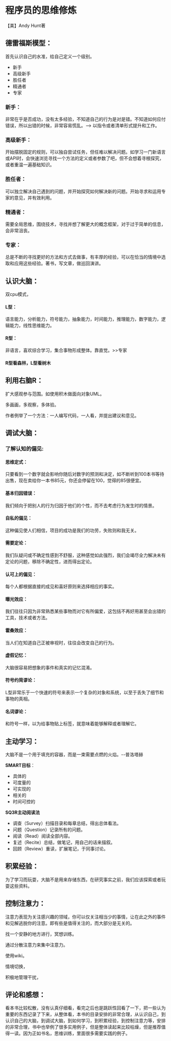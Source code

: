 # 程序员的思维修炼

【美】Andy Hunt著

## 德雷福斯模型：

首先认识自己的水准，给自己定义一个级别。

- 新手
- 高级新手
- 胜任者
- 精通者
- 专家

### 新手：

非常在乎是否成功，没有太多经验，不知道自己的行为是对是错。不知道如何应付错误，所以出错的时候，非常容易慌乱。—> 以指令或者清单形式提升和工作。

### 高级新手：

开始摆脱固定的规则，可以独自尝试任务，但任难以解决问题。如学习一门新语言或API时，会快速浏览寻找一个方法的定义或者参数了吧，但不会想着寻根探究，或者重温一遍基础知识。

### 胜任者：

可以独立解决自己遇到的问题，并开始探究如何解决新的问题。开始寻求和运用专家的意见，并有效利用。

### 精通者：

需要全局思维，围绕技术，寻找并想了解更大的概念框架，对于过于简单的信息，会非常沮丧。

### 专家：

总是不断的寻找更好的方法和方式去做事，有丰厚的经验，可以在恰当的情境中选取和应用这些经验。著书，写文章，做巡回演讲。

## 认识大脑：

双cpu模式，

#### L型：

语言能力，分析能力，符号能力，抽象能力，时间能力，推理能力，数字能力，逻辑能力，线性思维能力。

#### R型：

非语言，喜欢综合学习，集合事物形成整体。靠直觉。>>专家

#### R型看森林，L型看树木

## 利用右脑R：

扩大感观参与范围。如使用积木做面向对象UML。

多画画，多观察，多体验。

作者例举了一个方法：一人编写代码，一人看，并提出建议和意见。

## 调试大脑：

### 了解认知的偏见:

#### 思维定式：

只要看到一个数字就会影响你随后对数字的预测和决定，如不断听到100本书等待出售，现在卖给你一本书85元，你还会停留在100，觉得的85很便宜。

#### 基本归因错误：

我们倾向于把别人的行为归因于他们的个性，而不去考虑行为发生时的情景。

#### 自私的偏见：

这种偏见使人们相信，项目的成功是我们的功劳，失败则和我无关。

#### 需要定论：

我们队疑问或不确定性感到不舒服，这种感觉如此强烈，我们会竭尽全力解决未有定论的问题，移除不确定性，进而得出定论。

#### 认可上的偏见：

每个人都根据直接的成见和喜好原则来选择相应的事实。

#### 曝光效应：

我们往往只因为非常熟悉某些事物而对它有所偏爱，这包括不再好用甚至会出错的工具，技术或者方法。

#### 霍桑效应：

当人们在知道自己正被审视时，往往会改变自己的行为。

#### 虚假记忆：

大脑很容易把想象的事件和真实的记忆混淆。

#### 符号约简谬论：

L型非常乐于一个快速的符号来表示一个复杂的对象和系统，以至于丢失了细节和事物的真相。

#### 名词谬论：

和符号一样，以为给事物贴上标签，就意味着能够解释或者理解它。



## 主动学习：

大脑不是一个用于填充的容器，而是一束需要点燃的火焰。--普洛塔赫

**SMART目标**：

- 具体的
- 可度量的
- 可实现的
- 相关的
- 时间可控的

**SQ3R主动阅读法**

- 调查（Survey）扫描目录和每章总结，得出总体看法。
- 问题（Question）记录所有的问题。
- 阅读（Read）阅读全部内容。
- 复述（Recite）总结，做笔记，用自己的话来描叙。
- 回顾（Review）重读，扩展笔记，于同事讨论。



## 积累经验：

为了学习而玩耍，大脑不是用来存储东西，在研究事实之前，我们应该探索或者玩耍这些资料。

## 控制注意力：

注意力表现为关注感兴趣的领域，你可以仅关注相当少的事情，让在此之外的事件和见解逃脱你的注意。即有些是值得关注的，而大部分是无关的。

找一个安静的地方进行，冥想训练。

通过分散注意力来集中注意力。

使用wiki。

情境切换，

积极地管理干扰，



## 评论和感想：

看本书比较松散，没有认真仔细看，看完之后也是跳跃性回看了一下，把一些认为重要的东西记录了下来，从整体看，本书的目录安排的非常合理，从认识自己，到认识自己的大脑，到调试大脑，到如何学习，到积累经验，到控制注意力等，安排的非常合理，书中也举例了很多实用例子，但是整体读起来比较枯燥，但是推荐值得一读。因为正如书名，思维训练，里面很多需要实践的例子。